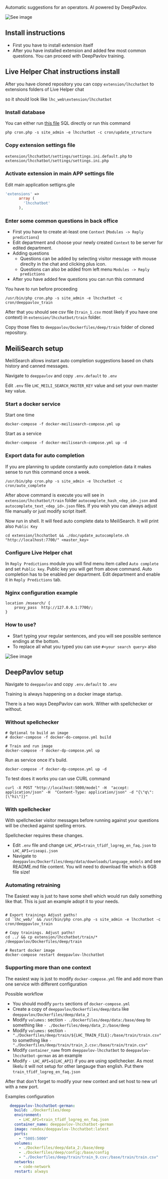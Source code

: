 Automatic suggestions for an operators. AI powered by DeepPavlov.

![See image](https://github.com/LiveHelperChat/lhc-chatbot/blob/master/extension/lhcchatbot/doc/quick-response.png?raw=true)

## Install instructions

* First you have to install extension itself
* After you have installed extension and added few most common questions. You can proceed with DeepPavlov training.

## Live Helper Chat instructions install

After you have cloned repository you can copy `extension/lhcchatbot` to extensions folders of Live Helper chat

so it should look like `lhc_web\extension/lhcchatbot`

### Install database

You can either run [this file](https://github.com/LiveHelperChat/lhc-chatbot/blob/master/extension/lhcchatbot/doc/install.sql) SQL directly or run this command

```shell
php cron.php -s site_admin -e lhcchatbot -c cron/update_structure
```

### Copy extension settings file

`extension/lhcchatbot/settings/settings.ini.default.php` to `extension/lhcchatbot/settings/settings.ini.php`

### Activate extension in main APP settings file

Edit main application settigns.gile

```php
'extensions' => 
      array (
        'lhcchatbot'
      ),
```

### Enter some common questions in back office

* First you have to create at-least one `Context` (`Modules -> Reply predictions`)
* Edit department and choose your newly created `Context` to be server for edited department.
* Adding questions
    * Questions can be added by selecting visitor message with mouse direclty in the chat and clicking plus icon.
    * Questions can also be added from left menu `Modules -> Reply predictions`
* After you have added few questions you can run this command

You have to run before proceeding

```shell
/usr/bin/php cron.php -s site_admin -e lhcchatbot -c cron/deeppavlov_train
```

After that you should see csv file (`train_1.csv` most likely if you have one context) in `extension/lhcchatbot/train` folder.

Copy those files to `deeppavlov/Dockerfiles/deep/train` folder of cloned repository.

## MeiliSearch setup

MeiliSearch allows instant auto completion suggestions based on chats history and canned messages.

Navigate to `deeppavlov` and copy `.env.default` to `.env`

Edit `.env` file `LHC_MEILI_SEARCH_MASTER_KEY` value and set your own master key value.

### Start a docker service

Start one time

```shell
docker-compose -f docker-meilisearch-compose.yml up
```

Start as a service

```shell
docker-compose -f docker-meilisearch-compose.yml up -d
```

### Export data for auto completion

If you are planning to update constantly auto completion data it makes sense to run this command once a week.

```shell
/usr/bin/php cron.php -s site_admin -e lhcchatbot -c cron/auto_complete
```

After above command is execute you will see in `extension/lhcchatbot/train` folder `autocomplete_hash_<dep_id>.json` and `autocomplete_text_<dep_id>.json` files. If you wish you can always adjust file manually or just modify script itself.


Now run in shell. It will feed auto complete data to MeiliSearch. It will print also `Public Key`

```shell
cd extension/lhcchatbot && ./doc/update_autocomplete.sh "http://localhost:7700/" <master_key>
```

### Configure Live Helper chat

In `Reply Predictions` module you will find menu item called `Auto complete` and set `Public key`. Public key you will get from above command. Auto completion has to be enabled per department. Edit department and enable it in `Reply Predictions` tab.

### Nginx configuration example

```apacheconf
location /msearch/ {
    proxy_pass  http://127.0.0.1:7700/;
}
```

### How to use?

* Start typing your regular sentences, and you will see possible sentence endings at the bottom.
* To replace all what you typed you can use `#<your search query>` also

![See image](https://github.com/LiveHelperChat/lhc-chatbot/blob/master/extension/lhcchatbot/doc/auto-complete.png?raw=true)

## DeepPavlov setup

Navigate to `deeppavlov` and copy `.env.default` to `.env`

Training is always happening on a docker image startup.

There is a two ways DeepPavlov can work. Wither with spellchecker or without.

### Without spellchecker

```shell
# Optional to build an image
# docker-compose -f docker-do-compose.yml build

# Train and run image
docker-compose -f docker-dp-compose.yml up
```

Run as service once it's build.

```shell
docker-compose -f docker-dp-compose.yml up -d
```

To test does it works you can use CURL command

```shell
curl -X POST "http://localhost:5000/model" -H  "accept: application/json" -H  "Content-Type: application/json" -d "{\"q\":[\"hi\"]}"
```

### With spellchecker

With spellchecker visitor messages before running against your questions will be checked against spelling errors.

Spellchecker requires these changes.

* Edit `.env` file and change `LHC_API=train_tfidf_logreg_en_faq.json` to `LHC_API=riseapi.json`
* Navigate to `deeppavlov/Dockerfiles/deep/data/downloads/language_models` and see README.md file content. You will need to download file which is 6GB file size!

### Automating retraining

The Easiest way is just to have some shell which would run daily something like that. This is just an example adopt it to your needs.

```shell

# Export trainings Adjust paths!
cd `lhc_web/` && /usr/bin/php cron.php -s site_admin -e lhcchatbot -c cron/deeppavlov_train

# Copy trainings. Adjust paths!
cd ../ && cp extension/lhcchatbot/train/* /deeppavlov/Dockerfiles/deep/train

# Restart docker image
docker-compose restart deeppavlov-lhcchatbot 
```

### Supporting more than one context

The easiest way is just to modify `docker-compose.yml` file and add more than one service with different configuration

Possible workflow

* You should modify `ports` sections of `docker-compose.yml`
* Create a copy of `deeppavlov/Dockerfiles/deep/data` like `deeppavlov/Dockerfiles/deep/data_2`
* Modify `volumes:` section `- ./Dockerfiles/deep/data:/base/deep` to something like `- ./Dockerfiles/deep/data_2:/base/deep`
* Modify `volumes:` section `- "./Dockerfiles/deep/train/${LHC_TRAIN_FILE}:/base/train/train.csv"` to something like `- "./Dockerfiles/deep/train/train_2.csv:/base/train/train.csv"`
* Modify `container_name` from `deeppavlov-lhcchatbot` to `deeppavlov-lhcchatbot-german` as an example
* Modify `- LHC_API=${LHC_API}` if you are using spellchecker. As most likelu it will not setup for other langauge than english. Put there `train_tfidf_logreg_en_faq.json`

After that don't forget to modify your new context and set host to new url with a new port.

Examples configuration

```yaml
  deeppavlov-lhcchatbot-german:
    build: ./Dockerfiles/deep
    environment:
      - LHC_API=train_tfidf_logreg_en_faq.json
    container_name: deeppavlov-lhcchatbot-german
    image: remdex/deeppavlov-lhcchatbot:latest
    ports:
      - "5005:5000"
    volumes:
      - ./Dockerfiles/deep/data_2:/base/deep
      - ./Dockerfiles/deep/config:/base/config
      - "./Dockerfiles/deep/train/train_9.csv:/base/train/train.csv"
    networks:
      - code-network
    restart: always
```
